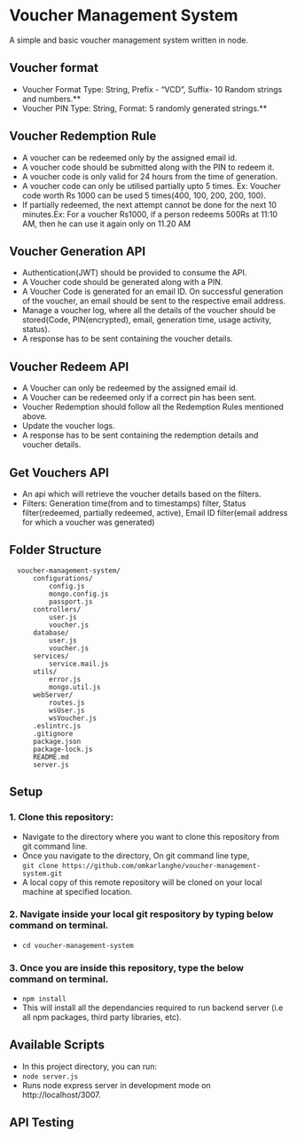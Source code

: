 # Voucher Management System
A simple and basic voucher management system written in node.

## Voucher format
* Voucher Format Type: String, Prefix - “VCD”, Suffix- 10 Random strings and numbers.**<br>
* Voucher PIN Type: String, Format: 5 randomly generated strings.**<br>

## Voucher Redemption Rule
* A voucher can be redeemed only by the assigned email id.
* A voucher code should be submitted along with the PIN to redeem it.
* A voucher code is only valid for 24 hours from the time of generation.
* A voucher code can only be utilised partially upto 5 times. Ex: Voucher code worth Rs 1000 can be used 5 times(400, 100, 200, 200, 100).
* If partially redeemed, the next attempt cannot be done for the next 10 minutes.Ex: For a voucher Rs1000, if a person redeems 500Rs at 11:10 AM, then he can use it again only on 11.20 AM

## Voucher Generation API
* Authentication(JWT) should be provided to consume the API.
* A Voucher code should be generated along with a PIN.
* A Voucher Code is generated for an email ID. On successful generation of the voucher, an email should be sent to the respective email address.
* Manage a voucher log, where all the details of the voucher should be stored(Code, PIN(encrypted), email, generation time, usage activity, status).
* A response has to be sent containing the voucher details.

## Voucher Redeem API
* A Voucher can only be redeemed by the assigned email id.
* A Voucher can be redeemed only if a correct pin has been sent.
* Voucher Redemption should follow all the Redemption Rules mentioned above.
* Update the voucher logs.
* A response has to be sent containing the redemption details and voucher details.

## Get Vouchers API
* An api which will retrieve the voucher details based on the filters.
* Filters: Generation time(from and to timestamps) filter, Status filter(redeemed, partially redeemed, active), Email ID filter(email address for which a voucher was generated)

## Folder Structure
```
  voucher-management-system/
      configurations/
          config.js
          mongo.config.js
          passport.js
      controllers/
          user.js
          voucher.js
      database/
          user.js
          voucher.js
      services/
          service.mail.js
      utils/
          error.js
          mongo.util.js
      webServer/
          routes.js
          wsUser.js
          wsVoucher.js
      .eslintrc.js
      .gitignore
      package.json
      package-lock.js
      README.md
      server.js
```
## Setup

  ### 1. Clone this repository:
  - Navigate to the directory where you want to clone this repository from git command line.
  - Once you navigate to the directory, On git command line type,<br>
  `git clone https://github.com/omkarlanghe/voucher-management-system.git`
  - A local copy of this remote repository will be cloned on your local machine at specified location.
  
  ### 2. Navigate inside your local git respository by typing below command on terminal.
  - `cd voucher-management-system`

  ### 3. Once you are inside this repository, type the below command on terminal.
  - `npm install`
  - This will install all the dependancies required to run backend server (i.e all npm packages, third party libraries, etc).
  
## Available Scripts
  - In this project directory, you can run:
  - `node server.js`
  - Runs node express server in development mode on http://localhost/3007.<br>
  
## API Testing
